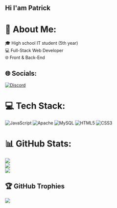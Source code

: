 ## Hi I'am Patrick

# 💫 About Me:
🎓 High school IT student (5th year)<br>💻 Full-Stack Web Developer<br>🌐 Front & Back-End


## 🌐 Socials:
[![Discord](https://img.shields.io/badge/Discord-%237289DA.svg?logo=discord&logoColor=white)](https://discord.gg/tak.a.cowww) 

# 💻 Tech Stack:
![JavaScript](https://img.shields.io/badge/javascript-%23323330.svg?style=for-the-badge&logo=javascript&logoColor=%23F7DF1E) ![Apache](https://img.shields.io/badge/apache-%23D42029.svg?style=for-the-badge&logo=apache&logoColor=white) ![MySQL](https://img.shields.io/badge/mysql-4479A1.svg?style=for-the-badge&logo=mysql&logoColor=white) ![HTML5](https://img.shields.io/badge/html5-%23E34F26.svg?style=for-the-badge&logo=html5&logoColor=white) ![CSS3](https://img.shields.io/badge/css3-%231572B6.svg?style=for-the-badge&logo=css3&logoColor=white)
# 📊 GitHub Stats:
![](https://github-readme-stats.vercel.app/api?username=cehitio&theme=dark&hide_border=false&include_all_commits=false&count_private=false)<br/>
![](https://nirzak-streak-stats.vercel.app/?user=cehitio&theme=dark&hide_border=false)<br/>
![](https://github-readme-stats.vercel.app/api/top-langs/?username=cehitio&theme=dark&hide_border=false&include_all_commits=false&count_private=false&layout=compact)

## 🏆 GitHub Trophies
![](https://github-profile-trophy.vercel.app/?username=cehitio&theme=radical&no-frame=true&no-bg=false&margin-w=4)
